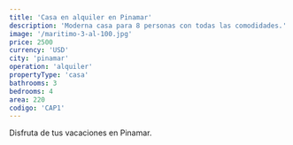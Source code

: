 ```yaml
---
title: 'Casa en alquiler en Pinamar'
description: 'Moderna casa para 8 personas con todas las comodidades.'
image: '/maritimo-3-al-100.jpg'
price: 2500
currency: 'USD'
city: 'pinamar'
operation: 'alquiler'
propertyType: 'casa'
bathrooms: 3
bedrooms: 4
area: 220
codigo: 'CAP1'
---
```


Disfruta de tus vacaciones en Pinamar.
